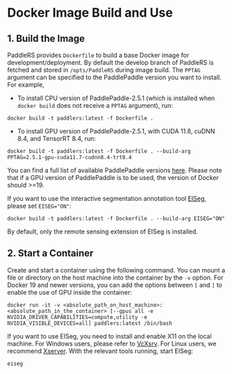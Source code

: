 # Docker Image Build and Use

## 1. Build the Image

PaddleRS provides `Dockerfile` to build a base Docker image for development/deployment. By default the develop branch of PaddleRS is fetched and stored in `/opts/PaddleRS` during image build. The `PPTAG` argument can be specified to the PaddlePaddle version you want to install. For example,

- To install CPU version of PaddlePaddle-2.5.1 (which is installed when `docker build` does not receive a `PPTAG` argument), run:

```shell
docker build -t paddlers:latest -f Dockerfile .
```

- To install GPU version of PaddlePaddle-2.5.1, with CUDA 11.8, cuDNN 8.4, and TensorRT 8.4, run:

```shell
docker build -t paddlers:latest -f Dockerfile . --build-arg PPTAG=2.5.1-gpu-cuda11.7-cudnn8.4-trt8.4
```

You can find a full list of available PaddlePaddle versions [here](https://hub.docker.com/r/paddlepaddle/paddle/tags). Please note that if a GPU version of PaddlePaddle is to be used, the version of Docker should >=19.

If you want to use the interactive segmentation annotation tool [EISeg](https://github.com/PaddlePaddle/PaddleSeg/tree/develop/EISeg), please set `EISEG="ON"`:

```shell
docker build -t paddlers:latest -f Dockerfile . --build-arg EISEG="ON"
```

By default, only the remote sensing extension of EISeg is installed.

## 2. Start a Container

Create and start a container using the following command. You can mount a file or directory on the host machine into the container by the `-v` option. For Docker 19 and newer versions, you can add the options between `[` and `]` to enable the use of GPU inside the container:

```shell
docker run -it -v <absolute_path_on_host_machine>:<absolute_path_in_the_container> [--gpus all -e NVIDIA_DRIVER_CAPABILITIES=compute,utility -e NVIDIA_VISIBLE_DEVICES=all] paddlers:latest /bin/bash
```

If you want to use EISeg, you need to install and enable X11 on the local machine. For Windows users, please refer to [VcXsrv](https://sourceforge.net/projects/vcxsrv/). For Linux users, we recommend [Xserver](https://blog.csdn.net/a806689294/article/details/111462627). With the relevant tools running, start EISeg:

```shell
eiseg
```
